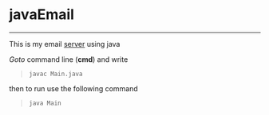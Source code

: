# javaEmail
---
This is my email [server]("http://localhost") using java

*Goto* command line (**cmd**) and write
>`javac Main.java`

then to run use the following command
>`java Main`
